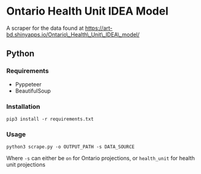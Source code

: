 # Ontario Health Unit IDEA Model

A scraper for the data found at https://art-bd.shinyapps.io/Ontario\_Health\_Unit\_IDEA\_model/

## Python
### Requirements
- Pyppeteer
- BeautifulSoup

### Installation
`pip3 install -r requirements.txt`

### Usage
`python3 scrape.py -o OUTPUT_PATH -s DATA_SOURCE
`   

Where `-s` can either be `on` for Ontario projections, or `health_unit` for health unit projections